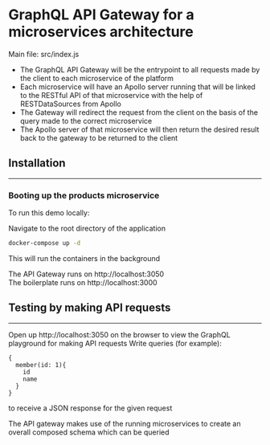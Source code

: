# GraphQL API Gateway for a microservices architecture

Main file: src/index.js

- The GraphQL API Gateway will be the entrypoint to all requests made by the client to each microservice of the platform
- Each microservice will have an Apollo server running that will be linked to the RESTful API of that microservice with the help of RESTDataSources from Apollo
- The Gateway will redirect the request from the client on the basis of the query made to the correct microservice
- The Apollo server of that microservice will then return the desired result back to the gateway to be returned to the client

## Installation

---

### Booting up the products microservice

To run this demo locally:

Navigate to the root directory of the application

```bash
docker-compose up -d
```

This will run the containers in the background

The API Gateway runs on http://localhost:3050 <br />
The boilerplate runs on http://localhost:3000

## Testing by making API requests

---

Open up http://localhost:3050 on the browser to view the GraphQL playground for making API requests
Write queries (for example):

```
{
  member(id: 1){
    id
    name
  }
}
```

to receive a JSON response for the given request

The API gateway makes use of the running microservices to create an overall composed schema which can be queried
